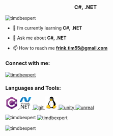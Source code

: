 <h3 align="center">C#, .NET</h3>

<p align="left"> <img src="https://komarev.com/ghpvc/?username=timdbexpert&label=Profile%20views&color=0e75b6&style=flat" alt="timdbexpert" /> </p>

- 🌱 I’m currently learning **C#, .NET**

- 💬 Ask me about **C#, .NET**

- 📫 How to reach me **frink.tim55@gmail.com**

<h3 align="left">Connect with me:</h3>
<p align="left">
<a href="https://dev.to/timdbexpert" target="blank"><img align="center" src="https://raw.githubusercontent.com/rahuldkjain/github-profile-readme-generator/master/src/images/icons/Social/devto.svg" alt="timdbexpert" height="30" width="40" /></a>
</p>

<h3 align="left">Languages and Tools:</h3>
<p align="left"> <a href="https://www.w3schools.com/cs/" target="_blank" rel="noreferrer"> <img src="https://raw.githubusercontent.com/devicons/devicon/master/icons/csharp/csharp-original.svg" alt="csharp" width="40" height="40"/> </a> <a href="https://dotnet.microsoft.com/" target="_blank" rel="noreferrer"> <img src="https://raw.githubusercontent.com/devicons/devicon/master/icons/dot-net/dot-net-original-wordmark.svg" alt="dotnet" width="40" height="40"/> </a> <a href="https://git-scm.com/" target="_blank" rel="noreferrer"> <img src="https://www.vectorlogo.zone/logos/git-scm/git-scm-icon.svg" alt="git" width="40" height="40"/> </a> <a href="https://www.linux.org/" target="_blank" rel="noreferrer"> <img src="https://raw.githubusercontent.com/devicons/devicon/master/icons/linux/linux-original.svg" alt="linux" width="40" height="40"/> </a> <a href="https://unity.com/" target="_blank" rel="noreferrer"> <img src="https://www.vectorlogo.zone/logos/unity3d/unity3d-icon.svg" alt="unity" width="40" height="40"/> </a> <a href="https://unrealengine.com/" target="_blank" rel="noreferrer"> <img src="https://raw.githubusercontent.com/kenangundogan/fontisto/036b7eca71aab1bef8e6a0518f7329f13ed62f6b/icons/svg/brand/unreal-engine.svg" alt="unreal" width="40" height="40"/> </a> </p>

<p><img align="left" src="https://github-readme-stats.vercel.app/api/top-langs?username=timdbexpert&show_icons=true&locale=en&layout=compact" alt="timdbexpert" /></p>

<p>&nbsp;<img align="center" src="https://github-readme-stats.vercel.app/api?username=timdbexpert&show_icons=true&locale=en" alt="timdbexpert" /></p>

<p><img align="center" src="https://github-readme-streak-stats.herokuapp.com/?user=timdbexpert&" alt="timdbexpert" /></p>
